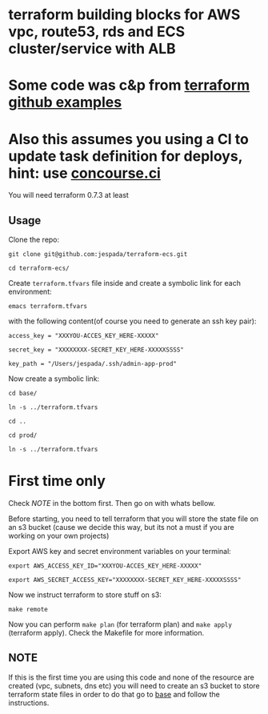 # terraform building blocks for AWS vpc, route53, rds and  ECS cluster/service with ALB
# Some code was c&p from [terraform github examples](https://github.com/hashicorp/terraform/tree/master/examples)
# Also this assumes you using a CI to update task definition for deploys, hint: use [concourse.ci](https://concourse.ci/)

You will need terraform 0.7.3 at least

## Usage
Clone the repo:

``` shell
git clone git@github.com:jespada/terraform-ecs.git

cd terraform-ecs/
```

Create  `terraform.tfvars` file inside and create a symbolic link for each environment:

``` shell
emacs terraform.tfvars
```

with the following content(of course you need to generate an ssh key pair):

``` shell
access_key = "XXXYOU-ACCES_KEY_HERE-XXXXX"

secret_key = "XXXXXXXX-SECRET_KEY_HERE-XXXXXSSSS"

key_path = "/Users/jespada/.ssh/admin-app-prod"

```
Now create a symbolic link:

``` shell
cd base/

ln -s ../terraform.tfvars

cd ..

cd prod/

ln -s ../terraform.tfvars
```

# First time only
Check *NOTE* in the bottom first. Then go on with whats bellow.

Before starting, you need to tell terraform that you will store the state file on an
s3 bucket (cause we decide this way, but its not a must if you are working on your own
projects)

Export AWS key and secret environment variables on your terminal:

``` shell
export AWS_ACCESS_KEY_ID="XXXYOU-ACCES_KEY_HERE-XXXXX"

export AWS_SECRET_ACCESS_KEY="XXXXXXXX-SECRET_KEY_HERE-XXXXXSSSS"
```
Now we instruct terraform to store stuff on s3:

``` shell
make remote
```

Now you can perform `make plan` (for terraform plan) and `make apply` (terraform apply).
Check the Makefile for more information.


## NOTE
If this is the first time you are using this code and none of the resource are created
(vpc, subnets, dns etc) you will need to create an s3 bucket to store terraform state files
in order to do that go to [base](../base/README.md) and follow the instructions.
